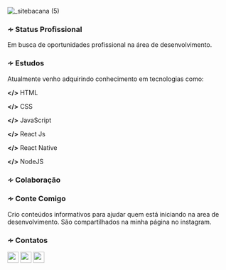 ![_sitebacana (5)](https://user-images.githubusercontent.com/36510291/89354641-beeb9900-d68f-11ea-8771-ae5baea83d6c.png)


<h3>∻ Status Profissional</h3>
Em busca de oportunidades profissional na área de desenvolvimento.</br>
 
 
<h3>∻ Estudos</h3>
Atualmente venho adquirindo conhecimento em tecnologias como:

<b></></b>
HTML

<b></></b>
CSS

<b></></b>
JavaScript</br>

<b></></b>
React Js

<b></></b>
React Native

<b></></b>
NodeJS


<h3>∻ Colaboração</h3>



<h3>∻ Conte Comigo</h3>
Crio conteúdos informativos para ajudar quem está iniciando na area de
desenvolvimento. São compartilhados na minha página no instagram.



<h3>∻ Contatos</h3> <a href="https://www.linkedin.com/in/susy-anne-v-38a8a0115/"><img src="https://user-images.githubusercontent.com/36510291/89357684-95367000-d697-11ea-894a-18cbbf6caa06.png"height="25" width"25"></a> <a href="https://www.instagram.com/mrs.curiosity01/"><img src="https://user-images.githubusercontent.com/36510291/89357516-20633600-d697-11ea-8404-4325d4f80f60.png" height="25" width"25"></a> <a href="https:suzyanne_08@hotmail.com"><img src="https://multarte.com.br/wp-content/uploads/2020/05/mail-circle-icon.png"height="25" width"25"></a>    





